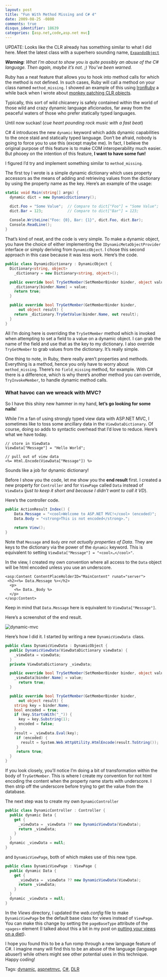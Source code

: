 ```yaml
---
layout: post
title: "Fun With Method Missing and C# 4"
date: 2009-08-25 -0800
comments: true
disqus_identifier: 18639
categories: [asp.net,code,asp.net mvc]
---
```

UPDATE: Looks like the CLR already has something similar to what I did
here. Meet the latest class with a superhero sounding name,
[`ExpandoObject`](http://blogs.msdn.com/csharpfaq/archive/2009/10/01/dynamic-in-c-4-0-introducing-the-expandoobject.aspx "Expando Object")

***Warning**: What I’m about to show you is quite possibly an abuse of
the C\# language. Then again, maybe it’s not. ;) You’ve been warned.*

Ruby has a neat feature that allows you to hook into method calls for
which the method is not defined. In such cases, Ruby will call a method
on your class named `method_missing`. I showed an example of this using
[IronRuby](http://www.ironruby.net/ "IronRuby") a while back when I
wrote about [monkey patching CLR
objects](http://haacked.com/archive/2008/04/18/monkey-patching-clr-objects.aspx "Monkey Patching CLR objects with IronRuby").

Typically, this sort of wild chicanery is safely contained within the
world of those wild and crazy dynamic language aficionados, far away
from the peaceful waters of those who prefer statically typed languages.

Until now suckas! (*cue heart pounding rock music with a fast beat*)

C\# 4 introduces the new `dynamic` keyword which adds dynamic
capabilities to the once staid and statically typed language. Don’t be
afraid, nobody is going to force you to use this (except maybe me). In
fact, I believe the original purpose of this feature is to make COM
interoperability much easier. But phooey on the intention of this
feature, **I want to have some fun!**

I figured I’d try and implement something similar to `method_missing`.

The first toy I wrote is a simple dynamic dictionary which uses property
accessors as the means of adding and retrieving values from the
dictionary by using the property name as the key. Here’s an example of
the usage:

```csharp
static void Main(string[] args) {
  dynamic dict = new DynamicDictionary();

  dict.Foo = "Some Value";  // Compare to dict["Foo"] = "Some Value";
  dict.Bar = 123;           // Compare to dict["Bar"] = 123;
    
  Console.WriteLine("Foo: {0}, Bar: {1}", dict.Foo, dict.Bar);
  Console.ReadLine();
}
```

That’s kind of neat, and the code is very simple. To make a dynamic
object, you have the choice of either implementing the
`IDynamicMetaObjectProvider` interface or simply deriving from
`DynamicObject`. I chose this second approach in this case because it
was less work. Here’s the code.

```csharp
public class DynamicDictionary : DynamicObject {
  Dictionary<string, object> 
    _dictionary = new Dictionary<string, object>();

  public override bool TrySetMember(SetMemberBinder binder, object value) {
    _dictionary[binder.Name] = value;
    return true;
  }

  public override bool TryGetMember(GetMemberBinder binder, 
      out object result) {
    return _dictionary.TryGetValue(binder.Name, out result);
  }
}
```

All I’m doing here is overriding the `TrySetMember` method which is
invoked when attempting to set a field to a value on a dynamic object. I
can grab the name of the field and use that as the key to my dictionary.
I also override `TryGetMember` to grab values from the dictionary. It’s
really simple.

One thing to note, in Ruby, there really aren’t properties and methods.
Everything is a method, hence you only have to worry about
`method_missing`. There’s no `field_missing` method, for example. With
C\# there is a difference, which is why there’s another method you can
override, `TryInvokeMember`, to handle dynamic method calls.

### What havoc can we wreack with MVC?

So I have this shiny new hammer in my hand, **let’s go looking for some
nails**!

While I’m a fan of using strongly typed view data with ASP.NET MVC, I
sometimes like to toss some ancillary data in the `ViewDataDictionary`.
Of course, doing so adds to syntactic overhead that I’d love to reduce.
Here’s what we have today.

```aspx-cs
// store in ViewData
ViewData["Message"] = "Hello World";

// pull out of view data
<%= Html.Encode(ViewData["Message"]) %>
```

Sounds like a job for dynamic dictionary!

Before I show you the code, let me show you the **end result** first. I
created a new property for `Controller` and for `ViewPage` called `Data`
instead of `ViewData` (*just to keep it short and because I didn’t want
to call it VD*).

Here’s the controller code.

```csharp
public ActionResult Index() {
    Data.Message = "<cool>Welcome to ASP.NET MVC!</cool> (encoded)";
    Data.Body = "<strong>This is not encoded</strong>.";
    
    return View();
}
```

Note that `Message` and `Body` *are not actually properties of Data*.
They are keys to the dictionary via the power of the `dynamic` keyword.
This is equivalent to setting `ViewData["Message"] = "<cool>…</cool>"`.

In the view, I created my own convention where all access to the `Data`
object will be html encoded unless you use an underscore.

```aspx-cs
<asp:Content ContentPlaceHolderID="MainContent" runat="server">
 <h2><%= Data.Message %></h2>
  <p>
    <%= Data._Body %>
  </p>
</asp:Content>
```

Keep in mind that `Data.Message` here is equivalent to
`ViewData["Message"]`.

Here’s a screenshot of the end result.

![dynamic-mvc](http://haacked.com/images/haacked_com/WindowsLiveWriter/FindThatMissingMethodWithC4_129E9/dynamic-mvc_3.png "dynamic-mvc")

Here’s how I did it. I started by writing a new `DynamicViewData `class.

```csharp
public class DynamicViewData : DynamicObject {
  public DynamicViewData(ViewDataDictionary viewData) {
    _viewData = viewData;
  }
  private ViewDataDictionary _viewData;

  public override bool TrySetMember(SetMemberBinder binder, object value) {
    _viewData[binder.Name] = value;
      return true;
  }

  public override bool TryGetMember(GetMemberBinder binder,
      out object result) {
    string key = binder.Name;
    bool encoded = true;
    if (key.StartsWith("_")) {
      key = key.Substring(1);
      encoded = false;
    }
    result = _viewData.Eval(key);
     if (encoded) {
       result = System.Web.HttpUtility.HtmlEncode(result.ToString());
     }
     return true;
  }
}
```

If you look closely, you’ll notice I’m doing a bit of transformation
within the body of `TryGetMember`. This is where I create my convention
for not html encoding the content when the property name starts with
underscore. I then strip off the underscore before trying to get the
value from the database.

The next step was to create my own `DynamicController`

```csharp
public class DynamicController : Controller {
  public dynamic Data {
    get {
      _viewData = _viewData ?? new DynamicViewData(ViewData);
      return _viewData;
    }
  }
  dynamic _viewData = null;
}
```

and `DynamicViewPage`, both of which makes use of this new type.

```csharp
public class DynamicViewPage : ViewPage {
  public dynamic Data {
    get {
      _viewData = _viewData ?? new DynamicViewData(ViewData);
      return _viewData;
    }
  }
  dynamic _viewData = null;
}
```

In the *Views* directory, I updated the *web.config* file to make
`DynamicViewPage` be the default base class for views instead of
`ViewPage`. You can make this change by setting the `pageBaseType`
attribute of the `<pages>` element (I talked about this a bit in my post
on [putting your views on a
diet](http://haacked.com/archive/2009/08/04/views-on-a-diet.aspx "Put your pages and views on a diet")).

I hope you found this to be a fun romp through a new language feature of
C\#. I imagine many will find this to be an abuse of the language
(language abuser!) while others might see other potential uses in this
technique. Happy coding!

Tags: [dynamic](http://haacked.com/tags/dynamic/default.aspx),
[aspnetmvc](http://haacked.com/tags/aspnetmvc/default.aspx),
[C\#](http://haacked.com/tags/C%23/default.aspx),
[DLR](http://haacked.com/tags/DLR/default.aspx)

